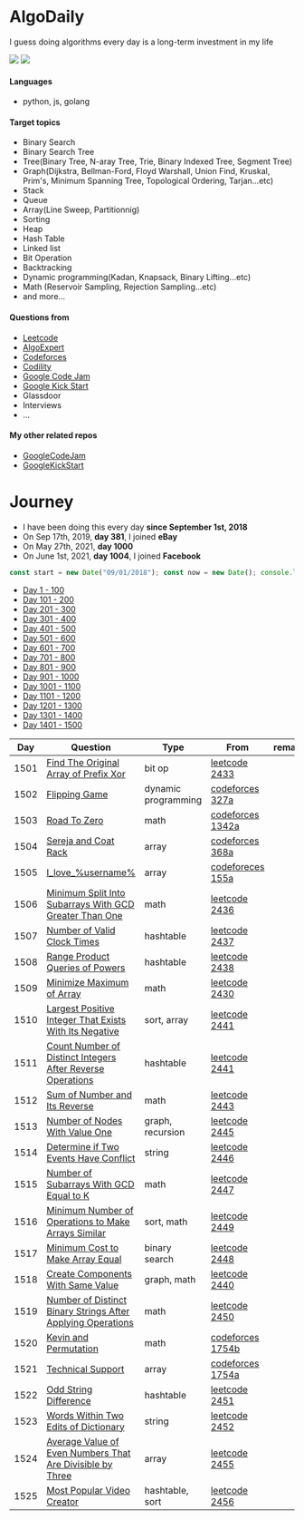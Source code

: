 # AlgoDaily

I guess doing algorithms every day is a long-term investment in my life

[![](https://img.shields.io/badge/dynamic/json?style=flat&labelColor=black&color=green&label=Solved&query=solvedOverTotal&url=https%3A%2F%2Fleetcode-badge.vercel.app%2Fapi%2Fusers%2Fcalvinchankf&logo=leetcode&logoColor=yellow)](https://leetcode.com/calvinchankf/)
[![](https://img.shields.io/badge/dynamic/json?style=flat&labelColor=black&color=green&label=Ranking&query=ranking&url=https%3A%2F%2Fleetcode-badge.vercel.app%2Fapi%2Fusers%2Fcalvinchankf&logo=leetcode&logoColor=yellow)](https://leetcode.com/calvinchankf/)

#### Languages

- python, js, golang

#### Target topics

- Binary Search
- Binary Search Tree
- Tree(Binary Tree, N-aray Tree, Trie, Binary Indexed Tree, Segment Tree)
- Graph(Dijkstra, Bellman-Ford, Floyd Warshall, Union Find, Kruskal, Prim's, Minimum Spanning Tree, Topological Ordering, Tarjan...etc)
- Stack
- Queue
- Array(Line Sweep, Partitionnig)
- Sorting
- Heap
- Hash Table
- Linked list
- Bit Operation
- Backtracking
- Dynamic programming(Kadan, Knapsack, Binary Lifting...etc)
- Math (Reservoir Sampling, Rejection Sampling...etc)
- and more...

#### Questions from

- [Leetcode](https://leetcode.com)
- [AlgoExpert](https://www.algoexpert.io)
- [Codeforces](https://codeforces.com)
- [Codility](https://app.codility.com/programmers/lessons/)
- [Google Code Jam](https://codingcompetitions.withgoogle.com/codejam)
- [Google Kick Start](https://codingcompetitions.withgoogle.com/kickstart/)
- Glassdoor
- Interviews
- ...

#### My other related repos

- [GoogleCodeJam](https://github.com/calvinchankf/GoogleCodeJam)
- [GoogleKickStart](https://github.com/calvinchankf/GoogleKickStart)

# Journey

- I have been doing this every day **since September 1st, 2018**
- On Sep 17th, 2019, **day 381**, I joined **eBay**
- On May 27th, 2021, **day 1000**
- On June 1st, 2021, **day 1004**, I joined **Facebook**

```js
const start = new Date("09/01/2018"); const now = new Date(); console.log(Math.ceil((now - start) / (1000 * 3600 * 24)));
```

- [Day 1 - 100](./markdowns/day1-100.md)
- [Day 101 - 200](./markdowns/day101-200.md)
- [Day 201 - 300](./markdowns/day201-300.md)
- [Day 301 - 400](./markdowns/day301-400.md)
- [Day 401 - 500](./markdowns/day401-500.md)
- [Day 501 - 600](./markdowns/day501-600.md)
- [Day 601 - 700](./markdowns/day601-700.md)
- [Day 701 - 800](./markdowns/day701-800.md)
- [Day 801 - 900](./markdowns/day801-900.md)
- [Day 901 - 1000](./markdowns/day901-1000.md)
- [Day 1001 - 1100](./markdowns/day1001-1100.md)
- [Day 1101 - 1200](./markdowns/day1101-1200.md)
- [Day 1201 - 1300](./markdowns/day1201-1300.md)
- [Day 1301 - 1400](./markdowns/day1301-1400.md)
- [Day 1401 - 1500](./markdowns/day1401-1500.md)

| Day | Question | Type | From | remarks |
| ---- | --- | --- | --- | --- |
| 1501 | [Find The Original Array of Prefix Xor](/leetcode/2433) | bit op | [leetcode 2433](https://leetcode.com/problems/find-the-original-array-of-prefix-xor/) | |
| 1502 | [Flipping Game](/codeforces/327a) | dynamic programming | [codeforces 327a](https://codeforces.com/contest/327/problem/A) | |
| 1503 | [Road To Zero](/codeforces/1342a) | math | [codeforces 1342a](https://codeforces.com/problemset/problem/1342/A) | |
| 1504 | [Sereja and Coat Rack](/codeforces/368a) | array | [codeforces 368a](https://codeforces.com/contest/368/problem/A) | |
| 1505 | [I_love_%username%](/codeforces/155a) | array | [codeforeces 155a](https://codeforces.com/problemset/problem/155/A) | |
| 1506 | [Minimum Split Into Subarrays With GCD Greater Than One](/leetcode/2436) | math | [leetcode 2436](https://leetcode.com/problems/minimum-split-into-subarrays-with-gcd-greater-than-one/) | |
| 1507 | [Number of Valid Clock Times](/leetcode/2437) | hashtable | [leetcode 2437](https://leetcode.com/problems/number-of-valid-clock-times/) | |
| 1508 | [Range Product Queries of Powers](/leetcode/2438) | hashtable | [leetcode 2438](https://leetcode.com/problems/range-product-queries-of-powers/) | |
| 1509 | [Minimize Maximum of Array](/leetcode/2430) | math | [leetcode 2430](https://leetcode.com/problems/minimize-maximum-of-array/) | |
| 1510 | [Largest Positive Integer That Exists With Its Negative](/leetcode/2441) | sort, array | [leetcode 2441](https://leetcode.com/problems/largest-positive-integer-that-exists-with-its-negative/) | |
| 1511 | [Count Number of Distinct Integers After Reverse Operations](/leetcode/2442) | hashtable | [leetcode 2441](https://leetcode.com/problems/count-number-of-distinct-integers-after-reverse-operations/) | |
| 1512 | [Sum of Number and Its Reverse](/leetcode/2443) | math | [leetcode 2443](https://leetcode.com/problems/sum-of-number-and-its-reverse/) | |
| 1513 | [Number of Nodes With Value One](/leetcode/2445) | graph, recursion | [leetcode 2445](https://leetcode.com/problems/number-of-nodes-with-value-one/) | |
| 1514 | [Determine if Two Events Have Conflict](/leetcode/2446) | string | [leetcode 2446](https://leetcode.com/problems/determine-if-two-events-have-conflict/) | |
| 1515 | [Number of Subarrays With GCD Equal to K](/leetcode/2447) | math | [leetcode 2447](https://leetcode.com/problems/number-of-subarrays-with-gcd-equal-to-k/) | |
| 1516 | [Minimum Number of Operations to Make Arrays Similar](/leetcode/2449) | sort, math | [leetcode 2449](https://leetcode.com/problems/minimum-number-of-operations-to-make-arrays-similar/) | |
| 1517 | [Minimum Cost to Make Array Equal](/leetcode/2448) | binary search | [leetcode 2448](https://leetcode.com/problems/minimum-cost-to-make-array-equal/) | |
| 1518 | [Create Components With Same Value](/leetcode/2440) | graph, math | [leetcode 2440](https://leetcode.com/problems/create-components-with-same-value/) | |
| 1519 | [Number of Distinct Binary Strings After Applying Operations](/leetcode/2450) | math | [leetcode 2450](https://leetcode.com/problems/number-of-distinct-binary-strings-after-applying-operations/) | |
| 1520 | [Kevin and Permutation](/codeforces/1754b) | math | [codeforces 1754b](https://codeforces.com/problemset/problem/1754/B) | |
| 1521 | [Technical Support](/codeforces/1754a) | array | [codeforces 1754a](https://codeforces.com/problemset/problem/1754/A) | |
| 1522 | [Odd String Difference](/leetcode/2451) | hashtable | [leetcode 2451](https://leetcode.com/problems/odd-string-difference/) | |
| 1523 | [Words Within Two Edits of Dictionary](/leetcode/2452) | string | [leetcode 2452](https://leetcode.com/problems/words-within-two-edits-of-dictionary/) | |
| 1524 | [Average Value of Even Numbers That Are Divisible by Three](/leetcode/2455) | array | [leetcode 2455](https://leetcode.com/problems/average-value-of-even-numbers-that-are-divisible-by-three/) | |
| 1525 | [Most Popular Video Creator](/leetcode/2456) | hashtable, sort | [leetcode 2456](https://leetcode.com/problems/most-popular-video-creator/) | |
